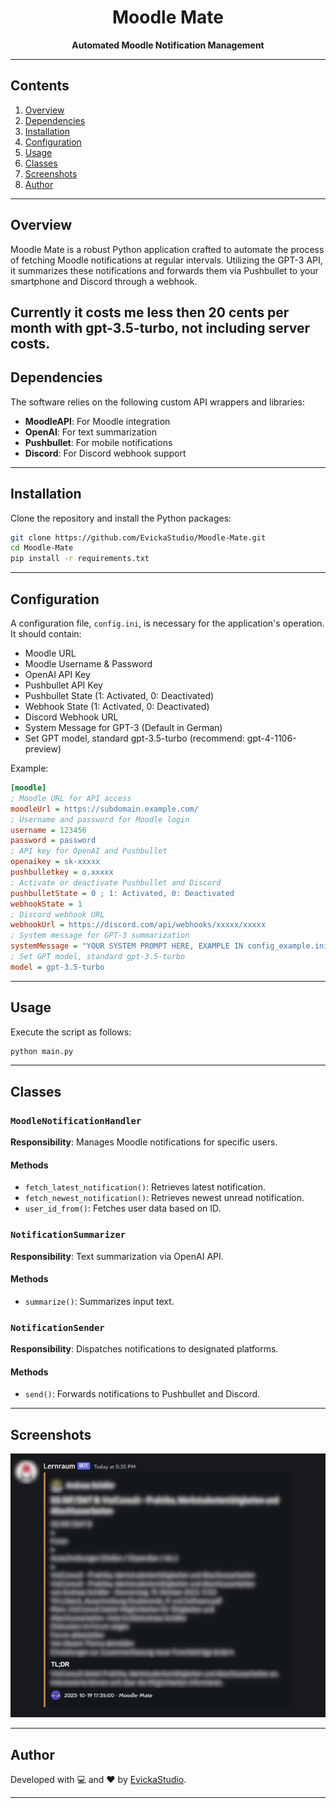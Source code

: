 <h1 align="center">Moodle Mate</h1>
<p align="center">
    <strong>Automated Moodle Notification Management</strong>
</p>

---

## Contents
1. [Overview](#overview)
2. [Dependencies](#dependencies)
3. [Installation](#installation)
4. [Configuration](#configuration)
5. [Usage](#usage)
6. [Classes](#classes)
7. [Screenshots](#screenshots)
8. [Author](#author)

---

## <div id="overview">Overview</div>

Moodle Mate is a robust Python application crafted to automate the process of fetching Moodle notifications at regular intervals. Utilizing the GPT-3 API, it summarizes these notifications and forwards them via Pushbullet to your smartphone and Discord through a webhook. 


Currently it costs me less then 20 cents per month with gpt-3.5-turbo, not including server costs.
---

## <div id="dDerzeit kostet es mich mit gpt-3.5-turbo weniger als 20 Cent pro Monat, Serverkosten nicht inbegriffen.ependencies">Dependencies</div>

The software relies on the following custom API wrappers and libraries:

- **MoodleAPI**: For Moodle integration
- **OpenAI**: For text summarization
- **Pushbullet**: For mobile notifications
- **Discord**: For Discord webhook support

---

## <div id="installation">Installation</div>

Clone the repository and install the Python packages:

```bash
git clone https://github.com/EvickaStudio/Moodle-Mate.git
cd Moodle-Mate
pip install -r requirements.txt
```

---

## <div id="configuration">Configuration</div>

A configuration file, `config.ini`, is necessary for the application's operation. It should contain:

- Moodle URL
- Moodle Username & Password
- OpenAI API Key
- Pushbullet API Key
- Pushbullet State (1: Activated, 0: Deactivated)
- Webhook State (1: Activated, 0: Deactivated)
- Discord Webhook URL
- System Message for GPT-3 (Default in German)
- Set GPT model, standard gpt-3.5-turbo (recommend: gpt-4-1106-preview)

Example:

```ini
[moodle]
; Moodle URL for API access
moodleUrl = https://subdomain.example.com/
; Username and password for Moodle login
username = 123456
password = password
; API key for OpenAI and Pushbullet
openaikey = sk-xxxxx
pushbulletkey = o.xxxxx
; Activate or deactivate Pushbullet and Discord
pushbulletState = 0 ; 1: Activated, 0: Deactivated
webhookState = 1
; Discord webhook URL
webhookUrl = https://discord.com/api/webhooks/xxxxx/xxxxx
; System message for GPT-3 summarization
systemMessage = "YOUR SYSTEM PROMPT HERE, EXAMPLE IN config_example.ini"
; Set GPT model, standard gpt-3.5-turbo
model = gpt-3.5-turbo
```

---

## <div id="usage">Usage</div>

Execute the script as follows:

```bash
python main.py
```

---

## <div id="classes">Classes</div>

### `MoodleNotificationHandler`

**Responsibility**: Manages Moodle notifications for specific users.

#### Methods

- `fetch_latest_notification()`: Retrieves latest notification.
- `fetch_newest_notification()`: Retrieves newest unread notification.
- `user_id_from()`: Fetches user data based on ID.

### `NotificationSummarizer`

**Responsibility**: Text summarization via OpenAI API.

#### Methods

- `summarize()`: Summarizes input text.

### `NotificationSender`

**Responsibility**: Dispatches notifications to designated platforms.

#### Methods

- `send()`: Forwards notifications to Pushbullet and Discord.

---

## <div id="screenshots">Screenshots</div>

<img src="images/discord.jpg" alt="Discord Screenshot" width="600"/>

---

## <div id="author">Author</div>

Developed with 💻 and ❤️ by [EvickaStudio](https://github.com/EvickaStudio).

---